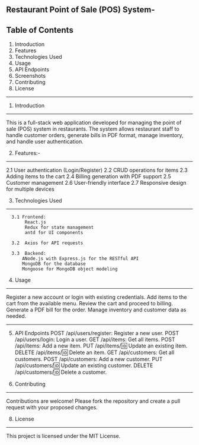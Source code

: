 Restaurant Point of Sale (POS) System-
----------------------------------------

Table of Contents
----------------------------------------
1. Introduction
2.  Features
3.  Technologies Used
4.  Usage
5.  API Endpoints
6.  Screenshots
7.  Contributing
8.  License

_____________________________________________________________________________________________________________________________________________________________________________
1.  Introduction
--------------------
This is a full-stack web application developed for managing the point of sale (POS) system in restaurants. The system allows restaurant staff to handle customer orders, generate bills in PDF format, manage inventory, and handle user authentication.


2.  Features:-
-----------------------------------------------
2.1  User authentication (Login/Register)
2.2  CRUD operations for items
2.3  Adding items to the cart
2.4  Billing generation with PDF support
2.5  Customer management
2.6  User-friendly interface
2.7  Responsive design for multiple devices



3.  Technologies Used
-----------------------------------------------
      3.1 Frontend:
           React.js
           Redux for state management
           antd for UI components
    
      3.2  Axios for API requests
    
      3.3  Backend:
          ANode.js with Express.js for the RESTful API
          MongoDB for the database
          Mongoose for MongoDB object modeling


4.  Usage
---------------------------------------------------------------
Register a new account or login with existing credentials.
Add items to the cart from the available menu.
Review the cart and proceed to billing.
Generate a PDF bill for the order.
Manage inventory and customer data as needed.



---------------------------------------------------------------
5.  API Endpoints
POST /api/users/register: Register a new user.
POST /api/users/login: Login a user.
GET /api/items: Get all items.
POST /api/items: Add a new item.
PUT /api/items/:id: Update an existing item.
DELETE /api/items/:id: Delete an item.
GET /api/customers: Get all customers.
POST /api/customers: Add a new customer.
PUT /api/customers/:id: Update an existing customer.
DELETE /api/customers/:id: Delete a customer.



7.  Contributing
-----------------------------------------------------------------------------------------------------------
Contributions are welcome! Please fork the repository and create a pull request with your proposed changes.

8.  License
--------------------------------------------------------------------
This project is licensed under the MIT License.
